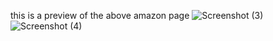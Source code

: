 this is a preview of the above amazon page 
![Screenshot (3)](https://github.com/user-attachments/assets/c9eb4d84-d2af-4416-b4c2-f638a3c8141d)
![Screenshot (4)](https://github.com/user-attachments/assets/586199d1-6ed5-4f90-8fec-d20422b55461)
